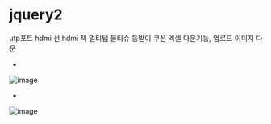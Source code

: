 # jquery2

utp포트
hdmi 선
hdmi 잭
멀티탭
물티슈
등받이 쿠션
엑셀 다운기능, 업로드
이미지 다운

-
![image](https://user-images.githubusercontent.com/54789601/113697785-a0eaa280-970e-11eb-9a6d-ee65bddbb027.png)


-
![image](https://user-images.githubusercontent.com/54789601/113697790-a34cfc80-970e-11eb-84cb-32ac8d21423a.png)
